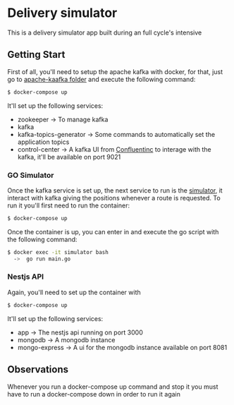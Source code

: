 # Delivery simulator

This is a delivery simulator app built during an full cycle's intensive

## Getting Start

First of all, you'll need to setup the apache kafka with docker, for that, just go to [apache-kaafka folder](./apache-kafka/) and execute the following command:


```bash
$ docker-compose up
```

It'll set up the following services:

- zookeeper -> To manage kafka
- kafka
- kafka-topics-generator -> Some commands to automatically set the application topics
- control-center -> A kafka UI from [Confluentinc](https://www.confluent.io/) to interage with the kafka, it'll be available on port 9021

### GO Simulator

Once the kafka service is set up, the next service to run is the [simulator](./simulator/), it interact with kafka giving the positions whenever a route is requested. To run it you'll first need to run the container:

```bash
$ docker-compose up
```

Once the container is up, you can enter in and execute the go script with the following command:

```bash
$ docker exec -it simulator bash
  ->  go run main.go
```

### Nestjs API

Again, you'll need to set up the container with

```bash
$ docker-compose up
```

It'll set up the following services:

- app -> The nestjs api running on port 3000
- mongodb -> A mongodb instance
- mongo-express -> A ui for the mongodb instance available on port 8081


## Observations

Whenever you run a docker-compose up command and stop it you must have to run a docker-compose down in order to run it again
